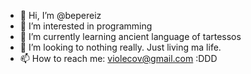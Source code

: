- 👋 Hi, I’m @bepereiz
- 👀 I’m interested in programming
- 🌱 I’m currently learning ancient language of tartessos
- 💞️ I’m looking to nothing really. Just living ma life.
- 📫 How to reach me: violecov@gmail.com :DDD

<!---
bepereiz/bepereiz is a ✨ special ✨ repository because its `README.md` (this file) appears on your GitHub profile.
You can click the Preview link to take a look at your changes.
--->
